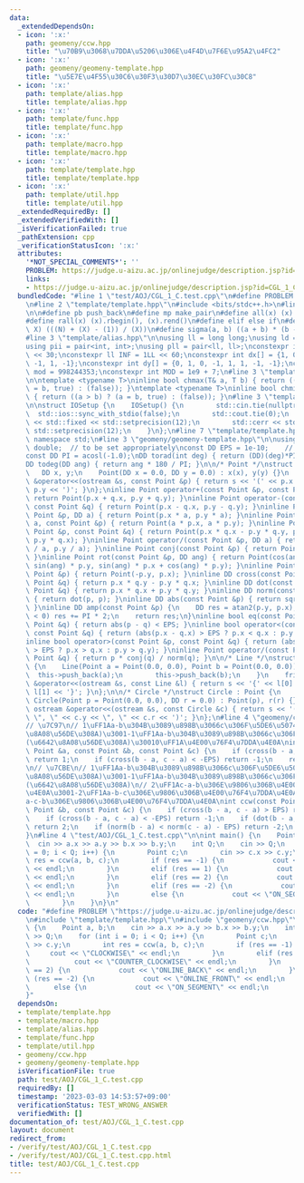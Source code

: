 ```yaml
---
data:
  _extendedDependsOn:
  - icon: ':x:'
    path: geomeny/ccw.hpp
    title: "\u70B9\u3068\u7DDA\u5206\u306E\u4F4D\u7F6E\u95A2\u4FC2"
  - icon: ':x:'
    path: geomeny/geomeny-template.hpp
    title: "\u5E7E\u4F55\u30C6\u30F3\u30D7\u30EC\u30FC\u30C8"
  - icon: ':x:'
    path: template/alias.hpp
    title: template/alias.hpp
  - icon: ':x:'
    path: template/func.hpp
    title: template/func.hpp
  - icon: ':x:'
    path: template/macro.hpp
    title: template/macro.hpp
  - icon: ':x:'
    path: template/template.hpp
    title: template/template.hpp
  - icon: ':x:'
    path: template/util.hpp
    title: template/util.hpp
  _extendedRequiredBy: []
  _extendedVerifiedWith: []
  _isVerificationFailed: true
  _pathExtension: cpp
  _verificationStatusIcon: ':x:'
  attributes:
    '*NOT_SPECIAL_COMMENTS*': ''
    PROBLEM: https://judge.u-aizu.ac.jp/onlinejudge/description.jsp?id=CGL_1_C
    links:
    - https://judge.u-aizu.ac.jp/onlinejudge/description.jsp?id=CGL_1_C
  bundledCode: "#line 1 \"test/AOJ/CGL_1_C.test.cpp\"\n#define PROBLEM \"https://judge.u-aizu.ac.jp/onlinejudge/description.jsp?id=CGL_1_C\"\
    \n#line 2 \"template/template.hpp\"\n#include <bits/stdc++.h>\n#line 3 \"template/macro.hpp\"\
    \n\n#define pb push_back\n#define mp make_pair\n#define all(x) (x).begin(), (x).end()\n\
    #define rall(x) (x).rbegin(), (x).rend()\n#define elif else if\n#define updiv(N,\
    \ X) (((N) + (X) - (1)) / (X))\n#define sigma(a, b) ((a + b) * (b - a + 1) / 2)\n\
    #line 3 \"template/alias.hpp\"\n\nusing ll = long long;\nusing ld = long double;\n\
    using pii = pair<int, int>;\nusing pll = pair<ll, ll>;\nconstexpr int inf = 1\
    \ << 30;\nconstexpr ll INF = 1LL << 60;\nconstexpr int dx[] = {1, 0, -1, 0, 1,\
    \ -1, 1, -1};\nconstexpr int dy[] = {0, 1, 0, -1, 1, 1, -1, -1};\nconstexpr int\
    \ mod = 998244353;\nconstexpr int MOD = 1e9 + 7;\n#line 3 \"template/func.hpp\"\
    \n\ntemplate <typename T>\ninline bool chmax(T& a, T b) { return ((a < b) ? (a\
    \ = b, true) : (false)); }\ntemplate <typename T>\ninline bool chmin(T& a, T b)\
    \ { return ((a > b) ? (a = b, true) : (false)); }\n#line 3 \"template/util.hpp\"\
    \n\nstruct IOSetup {\n    IOSetup() {\n        std::cin.tie(nullptr);\n      \
    \  std::ios::sync_with_stdio(false);\n        std::cout.tie(0);\n        std::cout\
    \ << std::fixed << std::setprecision(12);\n        std::cerr << std::fixed <<\
    \ std::setprecision(12);\n    }\n};\n#line 7 \"template/template.hpp\"\nusing\
    \ namespace std;\n#line 3 \"geomeny/geomeny-template.hpp\"\n\nusing DD = long\
    \ double;  // to be set appropriately\nconst DD EPS = 1e-10;    // to be set appropriately\n\
    const DD PI = acosl(-1.0);\nDD torad(int deg) { return (DD)(deg)*PI / 180; }\n\
    DD todeg(DD ang) { return ang * 180 / PI; }\n\n/* Point */\nstruct Point {\n \
    \   DD x, y;\n    Point(DD x = 0.0, DD y = 0.0) : x(x), y(y) {}\n    friend ostream\
    \ &operator<<(ostream &s, const Point &p) { return s << '(' << p.x << \", \" <<\
    \ p.y << ')'; }\n};\ninline Point operator+(const Point &p, const Point &q) {\
    \ return Point(p.x + q.x, p.y + q.y); }\ninline Point operator-(const Point &p,\
    \ const Point &q) { return Point(p.x - q.x, p.y - q.y); }\ninline Point operator*(const\
    \ Point &p, DD a) { return Point(p.x * a, p.y * a); }\ninline Point operator*(DD\
    \ a, const Point &p) { return Point(a * p.x, a * p.y); }\ninline Point operator*(const\
    \ Point &p, const Point &q) { return Point(p.x * q.x - p.y * q.y, p.x * q.y +\
    \ p.y * q.x); }\ninline Point operator/(const Point &p, DD a) { return Point(p.x\
    \ / a, p.y / a); }\ninline Point conj(const Point &p) { return Point(p.x, -p.y);\
    \ }\ninline Point rot(const Point &p, DD ang) { return Point(cos(ang) * p.x -\
    \ sin(ang) * p.y, sin(ang) * p.x + cos(ang) * p.y); }\ninline Point rot90(const\
    \ Point &p) { return Point(-p.y, p.x); }\ninline DD cross(const Point &p, const\
    \ Point &q) { return p.x * q.y - p.y * q.x; }\ninline DD dot(const Point &p, const\
    \ Point &q) { return p.x * q.x + p.y * q.y; }\ninline DD norm(const Point &p)\
    \ { return dot(p, p); }\ninline DD abs(const Point &p) { return sqrt(dot(p, p));\
    \ }\ninline DD amp(const Point &p) {\n    DD res = atan2(p.y, p.x);\n    if (res\
    \ < 0) res += PI * 2;\n    return res;\n}\ninline bool eq(const Point &p, const\
    \ Point &q) { return abs(p - q) < EPS; }\ninline bool operator<(const Point &p,\
    \ const Point &q) { return (abs(p.x - q.x) > EPS ? p.x < q.x : p.y < q.y); }\n\
    inline bool operator>(const Point &p, const Point &q) { return (abs(p.x - q.x)\
    \ > EPS ? p.x > q.x : p.y > q.y); }\ninline Point operator/(const Point &p, const\
    \ Point &q) { return p * conj(q) / norm(q); }\n\n/* Line */\nstruct Line : vector<Point>\
    \ {\n    Line(Point a = Point(0.0, 0.0), Point b = Point(0.0, 0.0)) {\n      \
    \  this->push_back(a);\n        this->push_back(b);\n    }\n    friend ostream\
    \ &operator<<(ostream &s, const Line &l) { return s << '{' << l[0] << \", \" <<\
    \ l[1] << '}'; }\n};\n\n/* Circle */\nstruct Circle : Point {\n    DD r;\n   \
    \ Circle(Point p = Point(0.0, 0.0), DD r = 0.0) : Point(p), r(r) {}\n    friend\
    \ ostream &operator<<(ostream &s, const Circle &c) { return s << '(' << c.x <<\
    \ \", \" << c.y << \", \" << c.r << ')'; }\n};\n#line 4 \"geomeny/ccw.hpp\"\n\n\
    // \u7C97\n// 1\uFF1Aa-b\u304B\u3089\u898B\u3066c\u306F\u5DE6\u5074(\u53CD\u6642\
    \u8A08\u56DE\u308A)\u3001-1\uFF1Aa-b\u304B\u3089\u898B\u3066c\u306F\u53F3\u5074\
    (\u6642\u8A08\u56DE\u308A)\u30010\uFF1A\u4E00\u76F4\u7DDA\u4E0A\nint simple_ccw(const\
    \ Point &a, const Point &b, const Point &c) {\n    if (cross(b - a, c - a) > EPS)\
    \ return 1;\n    if (cross(b - a, c - a) < -EPS) return -1;\n    return 0;\n}\n\
    \n// \u7CBE\n// 1\uFF1Aa-b\u304B\u3089\u898B\u3066c\u306F\u5DE6\u5074(\u53CD\u6642\
    \u8A08\u56DE\u308A)\u3001-1\uFF1Aa-b\u304B\u3089\u898B\u3066c\u306F\u53F3\u5074\
    (\u6642\u8A08\u56DE\u308A)\n// 2\uFF1Ac-a-b\u306E\u9806\u306B\u4E00\u76F4\u7DDA\
    \u4E0A\u3001-2\uFF1Aa-b-c\u306E\u9806\u306B\u4E00\u76F4\u7DDA\u4E0A\u30010\uFF1A\
    a-c-b\u306E\u9806\u306B\u4E00\u76F4\u7DDA\u4E0A\nint ccw(const Point &a, const\
    \ Point &b, const Point &c) {\n    if (cross(b - a, c - a) > EPS) return 1;\n\
    \    if (cross(b - a, c - a) < -EPS) return -1;\n    if (dot(b - a, c - a) < -EPS)\
    \ return 2;\n    if (norm(b - a) < norm(c - a) - EPS) return -2;\n    return 0;\n\
    }\n#line 4 \"test/AOJ/CGL_1_C.test.cpp\"\n\nint main() {\n    Point a, b;\n  \
    \  cin >> a.x >> a.y >> b.x >> b.y;\n    int Q;\n    cin >> Q;\n    for (int i\
    \ = 0; i < Q; i++) {\n        Point c;\n        cin >> c.x >> c.y;\n        int\
    \ res = ccw(a, b, c);\n        if (res == -1) {\n            cout << \"CLOCKWISE\"\
    \ << endl;\n        }\n        elif (res == 1) {\n            cout << \"COUNTER_CLOCKWISE\"\
    \ << endl;\n        }\n        elif (res == 2) {\n            cout << \"ONLINE_BACK\"\
    \ << endl;\n        }\n        elif (res == -2) {\n            cout << \"ONLINE_FRONT\"\
    \ << endl;\n        }\n        else {\n            cout << \"ON_SEGMENT\" << endl;\n\
    \        }\n    }\n}\n"
  code: "#define PROBLEM \"https://judge.u-aizu.ac.jp/onlinejudge/description.jsp?id=CGL_1_C\"\
    \n#include \"template/template.hpp\"\n#include \"geomeny/ccw.hpp\"\n\nint main()\
    \ {\n    Point a, b;\n    cin >> a.x >> a.y >> b.x >> b.y;\n    int Q;\n    cin\
    \ >> Q;\n    for (int i = 0; i < Q; i++) {\n        Point c;\n        cin >> c.x\
    \ >> c.y;\n        int res = ccw(a, b, c);\n        if (res == -1) {\n       \
    \     cout << \"CLOCKWISE\" << endl;\n        }\n        elif (res == 1) {\n \
    \           cout << \"COUNTER_CLOCKWISE\" << endl;\n        }\n        elif (res\
    \ == 2) {\n            cout << \"ONLINE_BACK\" << endl;\n        }\n        elif\
    \ (res == -2) {\n            cout << \"ONLINE_FRONT\" << endl;\n        }\n  \
    \      else {\n            cout << \"ON_SEGMENT\" << endl;\n        }\n    }\n\
    }"
  dependsOn:
  - template/template.hpp
  - template/macro.hpp
  - template/alias.hpp
  - template/func.hpp
  - template/util.hpp
  - geomeny/ccw.hpp
  - geomeny/geomeny-template.hpp
  isVerificationFile: true
  path: test/AOJ/CGL_1_C.test.cpp
  requiredBy: []
  timestamp: '2023-03-03 14:53:57+09:00'
  verificationStatus: TEST_WRONG_ANSWER
  verifiedWith: []
documentation_of: test/AOJ/CGL_1_C.test.cpp
layout: document
redirect_from:
- /verify/test/AOJ/CGL_1_C.test.cpp
- /verify/test/AOJ/CGL_1_C.test.cpp.html
title: test/AOJ/CGL_1_C.test.cpp
---
```


